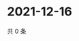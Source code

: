 # 2021-12-16

共 0 条

<!-- BEGIN WEIBO -->
<!-- 最后更新时间 Thu Dec 16 2021 23:15:47 GMT+0800 (China Standard Time) -->

<!-- END WEIBO -->
